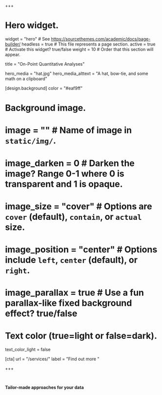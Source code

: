 +++
# Hero widget.
widget = "hero"  # See https://sourcethemes.com/academic/docs/page-builder/
headless = true  # This file represents a page section.
active = true  # Activate this widget? true/false
weight = 10  # Order that this section will appear.

title = "On-Point Quantitative Analyses"

hero_media = "hat.jpg"
hero_media_alttext = "A hat, bow-tie, and some math on a clipboard"

[design.background]
  color = "#eaf9ff"
  
  # Background image.
  # image = ""  # Name of image in `static/img/`.
  # image_darken = 0  # Darken the image? Range 0-1 where 0 is transparent and 1 is opaque.
  # image_size = "cover"  #  Options are `cover` (default), `contain`, or `actual` size.
  # image_position = "center"  # Options include `left`, `center` (default), or `right`.
  # image_parallax = true  # Use a fun parallax-like fixed background effect? true/false
  
  # Text color (true=light or false=dark).
  text_color_light = false

[cta]
  url = "/services/"
  label = "Find out more <i class='fas fa-angle-double-right'></i>"

+++

<br>

**Tailor-made approaches for your data**

<br>

